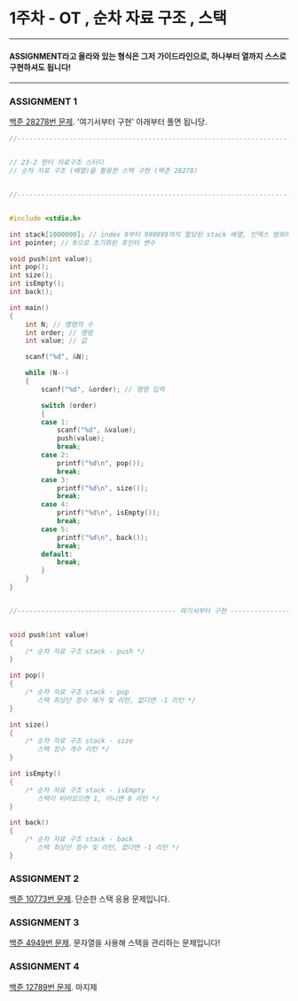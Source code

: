 # 1주차 - OT , 순차 자료 구조 , 스택

------------------------

#### ASSIGNMENT라고 올라와 있는 형식은 그저 가이드라인으로, 하나부터 열까지 스스로 구현하셔도 됩니다!

-------------------------

### ASSIGNMENT 1

[백준 28278번 문제](https://www.acmicpc.net/problem/28278). '여기서부터 구현' 아래부터 풀면 됩니당.

```c
//-----------------------------------------------------------------------------------------------------------//


// 23-2 한터 자료구조 스터디
// 순차 자료 구조 (배열)을 활용한 스택 구현 (백준 28278)


//-----------------------------------------------------------------------------------------------------------//


#include <stdio.h>

int stack[1000000]; // index 0부터 999999까지 할당된 stack 배열, 인덱스 범위에 주의하세요.
int pointer; // 0으로 초기화된 포인터 변수

void push(int value);
int pop();
int size();
int isEmpty();
int back();

int main()
{
	int N; // 명령의 수
	int order; // 명령
	int value; // 값

	scanf("%d", &N);

	while (N--)
	{
		scanf("%d", &order); // 명령 입력

		switch (order)
		{
		case 1:
			scanf("%d", &value);
			push(value);
			break;
		case 2:
			printf("%d\n", pop());
			break;
		case 3:
			printf("%d\n", size());
			break;
		case 4:
			printf("%d\n", isEmpty());
			break;
		case 5:
			printf("%d\n", back());
			break;
		default:
			break;
		}
	}
}


//---------------------------------------- 여기서부터 구현 --------------------------------------------//


void push(int value)
{
	/* 순차 자료 구조 stack - push */
}

int pop()
{
	/* 순차 자료 구조 stack - pop 
	   스택 최상단 정수 제거 및 리턴, 없다면 -1 리턴 */
}

int size()
{
	/* 순차 자료 구조 stack - size
	   스택 정수 개수 리턴 */
}

int isEmpty()
{
	/* 순차 자료 구조 stack - isEmpty
	   스택이 비어있으면 1, 아니면 0 리턴 */
}

int back()
{
	/* 순차 자료 구조 stack - back
	   스택 최상단 정수 및 리턴, 없다면 -1 리턴 */
}
```

### ASSIGNMENT 2

[백준 10773번 문제](https://www.acmicpc.net/problem/10773). 단순한 스택 응용 문제입니다.

### ASSIGNMENT 3

[백준 4949번 문제](https://www.acmicpc.net/problem/4949). 문자열을 사용해 스택을 관리하는 문제입니다!

### ASSIGNMENT 4

[백준 12789번 문제](https://www.acmicpc.net/problem/12789). 마지제

